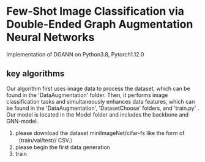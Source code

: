 # Few-Shot Image Classification via Double-Ended Graph Augmentation Neural Networks
Implementation of DGANN on Python3.8, Pytorch1.12.0

## key algorithms
Our algorithm first uses image data to process the dataset, which can be found in the 'DataAugmentation' folder. Then, it performs image classification tasks and simultaneously enhances data features, which can be found in the 'DataAugmentation', 'DatasetChoose' folders, and 'train.py' . Our model is located in the Model folder and includes the backbone and GNN-model.



1. please download the dataset miniImageNet/cifar-fs like the form of （train/val/test// CSV.）
2. please begin the first data generation
3. train
